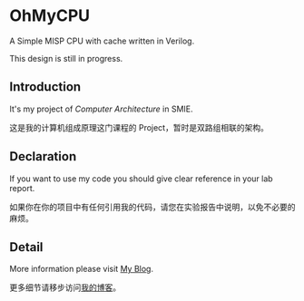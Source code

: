# OhMyCPU

A Simple MISP CPU with cache written in Verilog.

This design is still in progress.

## Introduction

It's my project of *Computer Architecture* in SMIE.

这是我的计算机组成原理这门课程的 Project，暂时是双路组相联的架构。

## Declaration

If you want to use my code you should give clear reference in your lab report.

如果你在你的项目中有任何引用我的代码，请您在实验报告中说明，以免不必要的麻烦。

## Detail

More information please visit [My Blog](https://t.32ph.com/technology-diary/verilog/cpu-with-cache/).

更多细节请移步访问[我的博客](https://t.32ph.com/technology-diary/verilog/cpu-with-cache/)。
